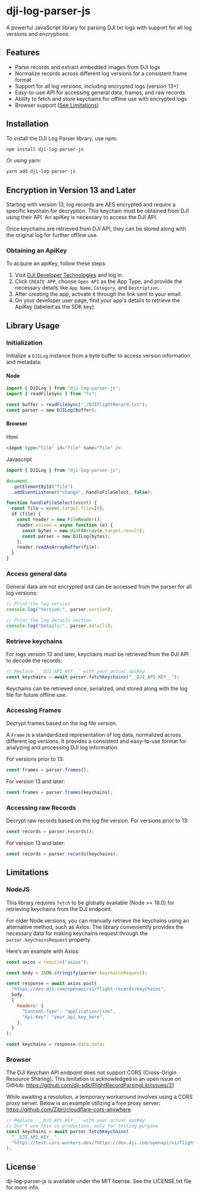 # dji-log-parser-js

A powerful JavaScript library for parsing DJI txt logs with support for all log versions and encryptions.

## Features

- Parse records and extract embedded images from DJI logs
- Normalize records across different log versions for a consistent frame format
- Support for all log versions, including encrypted logs (version 13+)
- Easy-to-use API for accessing general data, frames, and raw records
- Ability to fetch and store keychains for offline use with encrypted logs
- Browser support ([See Limitations](#limitations))

## Installation

To install the DJI Log Parser library, use npm:

```bash
npm install dji-log-parser-js
```

Or using yarn:

```bash
yarn add dji-log-parser-js
```

## Encryption in Version 13 and Later

Starting with version 13, log records are AES encrypted and require a specific keychain for decryption. This keychain must be obtained from DJI using their API. An apiKey is necessary to access the DJI API.

Once keychains are retrieved from DJI API, they can be stored along with the original log for further offline use.

### Obtaining an ApiKey

To acquire an apiKey, follow these steps:

1. Visit [DJI Developer Technologies](https://developer.dji.com/user) and log in.
2. Click `CREATE APP`, choose `Open API` as the App Type, and provide the necessary details like `App Name`, `Category`, and `Description`.
3. After creating the app, activate it through the link sent to your email.
4. On your developer user page, find your app's details to retrieve the ApiKey (labeled as the SDK key).

## Library Usage

### Initialization

Initialize a `DJILog` instance from a byte buffer to access version information and metadata:

#### Node

```js
import { DJILog } from "dji-log-parser-js";
import { readFileSync } from "fs";

const buffer = readFileSync("./DJIFlightRecord.txt");
const parser = new DJILog(buffer);
```

#### Browser

Html

```html
<input type="file" id="file" name="file" />
```

Javascript

```js
import { DJILog } from "dji-log-parser-js";

document
  .getElementById("file")
  .addEventListener("change", handleFileSelect, false);

function handleFileSelect(event) {
  const file = event.target.files[0];
  if (file) {
    const reader = new FileReader();
    reader.onload = async function (e) {
      const bytes = new Uint8Array(e.target.result);
      const parser = new DJILog(bytes);
    };
    reader.readAsArrayBuffer(file);
  }
}
```

### Access general data

General data are not encrypted and can be accessed from the parser for all log versions:

```js
// Print the log version
console.log("Version:", parser.version);

// Print the log details section
console.log("Details:", parser.details);
```

### Retrieve keychains

For logs version 13 and later, keychains must be retrieved from the DJI API to decode the records:

```js
// Replace `__DJI_API_KEY__` with your actual apiKey
const keychains = await parser.fetchKeychains("__DJI_API_KEY__");
```

Keychains can be retrieved once, serialized, and stored along with the log file for future offline use.

### Accessing Frames

Decrypt frames based on the log file version.

A `Frame` is a standardized representation of log data, normalized across different log versions.
It provides a consistent and easy-to-use format for analyzing and processing DJI log information.

For versions prior to 13:

```js
const frames = parser.frames();
```

For version 13 and later:

```js
const frames = parser.frames(keychains);
```

### Accessing raw Records

Decrypt raw records based on the log file version.
For versions prior to 13:

```js
const records = parser.records();
```

For version 13 and later:

```js
const records = parser.records(keychains);
```

## Limitations

### NodeJS

This library requires `fetch` to be globally available (Node >= 18.0) for retrieving keychains from the DJI endpoint.

For older Node versions, you can manually retrieve the keychains using an alternative method, such as Axios. The library conveniently provides the necessary data for making keychains request through the `parser.keychainsRequest` property.

Here’s an example with Axios:

```js
const axios = require("axios");

const body = JSON.stringify(parser.keychainsRequest);

const response = await axios.post(
  "https://dev.dji.com/openapi/v1/flight-records/keychains",
  body,
  {
    headers: {
      "Content-Type": "application/json",
      "Api-Key": "your_api_key_here",
    },
  }
);

const keychains = response.data.data;
```

### Browser

The DJI Keychain API endpoint does not support CORS (Cross-Origin Resource Sharing). This limitation is acknowledged in an open issue on GitHub: https://github.com/dji-sdk/FlightRecordParsingLib/issues/31

While awaiting a resolution, a temporary workaround involves using a CORS proxy server. Below is an example utilizing a free proxy server: https://github.com/Zibri/cloudflare-cors-anywhere

```js
// Replace `__DJI_API_KEY__` with your actual apiKey
// Don't use this in production, only for testing purpose
const keychains = await parser.fetchKeychains(
  "__DJI_API_KEY__",
  "https://test.cors.workers.dev/?https://dev.dji.com/openapi/v1/flight-records/keychains"
);
```

## License

dji-log-parser-js is available under the MIT license. See the LICENSE.txt file for more info.
